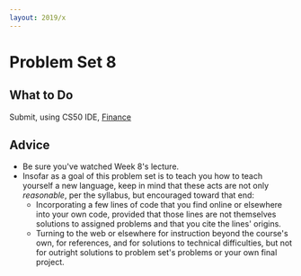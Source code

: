 ```yaml
---
layout: 2019/x
---
```


# Problem Set 8

## What to Do

Submit, using CS50 IDE, [Finance](https://docs.cs50.net/2018/fall/psets/8/finance/finance.html)

## Advice

* Be sure you've watched Week 8's lecture.
* Insofar as a goal of this problem set is to teach you how to teach yourself a new language, keep in mind that these acts are not only *reasonable*, per the syllabus, but encouraged toward that end:
    * Incorporating a few lines of code that you find online or elsewhere into your own code, provided that those lines are not themselves solutions to assigned problems and that you cite the lines' origins.
    * Turning to the web or elsewhere for instruction beyond the course's own, for references, and for solutions to technical difficulties, but not for outright solutions to problem set's problems or your own final project.
